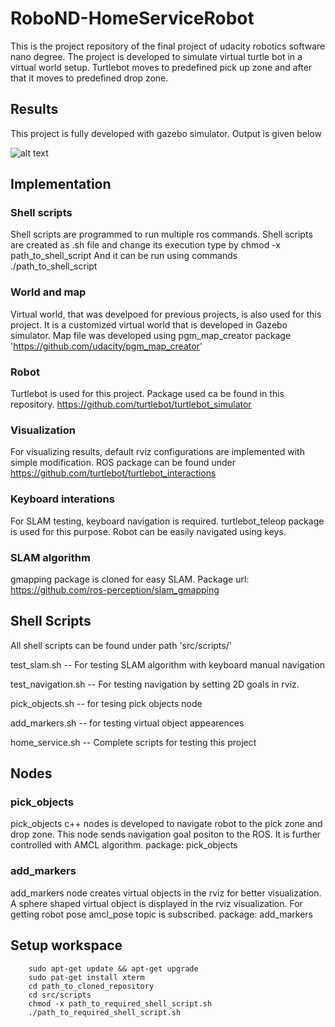 # RoboND-HomeServiceRobot

This is the project repository of the final project of udacity robotics software nano degree. The project is developed to simulate virtual turtle bot in a virtual world setup. Turtlebot moves to predefined pick up zone and after that it moves to predefined drop zone. 

## Results

This project is fully developed with gazebo simulator. Output is given below

![alt text](output/output.gif)


## Implementation

### Shell scripts

Shell scripts are programmed to run multiple ros commands. Shell scripts are created as .sh file and change its execution type by
		chmod -x path_to_shell_script
And it can be run using commands 
  		./path_to_shell_script

### World and map

Virtual world, that was develpoed for previous projects, is also used for this project. It is a customized virtual world that is developed in Gazebo simulator.
Map file was developed using pgm_map_creator package 'https://github.com/udacity/pgm_map_creator'

### Robot

Turtlebot is used for this project. Package used ca be found in this repository. https://github.com/turtlebot/turtlebot_simulator

### Visualization

For visualizing results, default rviz configurations are implemented with simple modification. ROS package can be found under https://github.com/turtlebot/turtlebot_interactions

### Keyboard interations

For SLAM testing, keyboard navigation is required. turtlebot_teleop package is used for this purpose. Robot can be easily navigated using keys.

### SLAM algorithm

gmapping package is cloned for easy SLAM. Package url: https://github.com/ros-perception/slam_gmapping


## Shell Scripts

All shell scripts can be found under path 'src/scripts/'

test_slam.sh  -- For testing SLAM algorithm with keyboard manual navigation

test_navigation.sh  -- For testing navigation by setting 2D goals in rviz. 

pick_objects.sh -- for tesing pick objects node

add_markers.sh  -- for testing virtual object appearences

home_service.sh -- Complete scripts for testing this project

## Nodes

### pick_objects

pick_objects c++ nodes is developed to navigate robot to the pick zone and drop zone. This node sends navigation goal positon to the ROS. It is further controlled with AMCL algorithm. package: pick_objects

### add_markers

add_markers node creates virtual objects in the rviz for better visualization. A sphere shaped virtual object is displayed in the rviz visualization. For getting robot pose amcl_pose topic is subscribed. package: add_markers

## Setup workspace

		sudo apt-get update && apt-get upgrade
		sudo pat-get install xterm
		cd path_to_cloned_repository
		cd src/scripts
		chmod -x path_to_required_shell_script.sh
		./path_to_required_shell_script.sh

